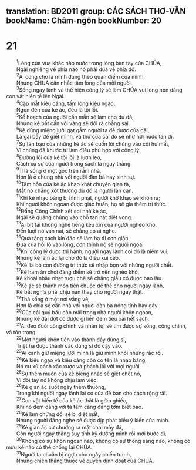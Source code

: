 translation: BD2011
group: CÁC SÁCH THƠ-VĂN
bookName: Châm-ngôn 
bookNumber: 20
-------

<div class="title"><h1>21</h1></div>
<span class="verse ch_21_1">  <sup>1</sup>Lòng của vua khác nào nước trong lòng bàn tay của CHÚA,<br/>  Ngài nghiêng về phía nào nó phải đùa về phía đó.<br/></span>
<span class="verse ch_21_2">  <sup>2</sup>Ai cũng cho là mình đúng theo quan điểm của mình,<br/>  Nhưng CHÚA cân nhắc tấm lòng của mỗi người.<br/></span>
<span class="verse ch_21_3">  <sup>3</sup>Sống ngay lành và thể hiện công lý sẽ làm CHÚA vui lòng hơn dâng con vật hiến tế lên Ngài.<br/></span>
<span class="verse ch_21_4">  <sup>4</sup>Cặp mắt kiêu căng, tấm lòng kiêu ngạo,<br/>  Ngọn đèn của kẻ ác, đều là tội lỗi.<br/></span>
<span class="verse ch_21_5">  <sup>5</sup>Kế hoạch của người cần mẫn sẽ làm cho dư dả,<br/>  Nhưng kẻ bất cẩn vội vàng sẽ đói rã chẳng sai.<br/></span>
<span class="verse ch_21_6">  <sup>6</sup>Kẻ dùng miệng lưỡi gạt gẫm người ta để được của cải,<br/>  Là gài bẫy để giết mình, và thứ của cải đó sẽ như hơi nước tan đi.<br/></span>
<span class="verse ch_21_7">  <sup>7</sup>Sự tàn bạo của những kẻ ác sẽ cuốn lôi chúng vào cõi hư mất,<br/>  Vì chúng đã khước từ làm điều phù hợp với công lý.<br/></span>
<span class="verse ch_21_8">  <sup>8</sup>Ðường lối của kẻ tội lỗi là lươn lẹo,<br/>  Cách xử sự của người trong sạch là ngay thẳng.<br/></span>
<span class="verse ch_21_9">  <sup>9</sup>Thà sống ở một góc trên rầm nhà,<br/>  Hơn là ở chung nhà với người đàn bà hay sinh sự.<br/></span>
<span class="verse ch_21_10">  <sup>10</sup>Tâm hồn của kẻ ác khao khát chuyện gian tà,<br/>  Mắt nó chẳng xót thương dù đó là người lân cận.<br/></span>
<span class="verse ch_21_11">  <sup>11</sup>Khi kẻ nhạo báng bị hình phạt, người khờ khạo sẽ khôn ra;<br/>  Khi người khôn ngoan được giáo huấn, họ sẽ gia thêm tri thức.<br/></span>
<span class="verse ch_21_12">  <sup>12</sup>Ðấng Công Chính xét soi nhà kẻ ác,<br/>  Ngài sẽ quăng chúng vào chỗ tan nát diệt vong.<br/></span>
<span class="verse ch_21_13">  <sup>13</sup>Ai bịt tai không nghe tiếng kêu xin của người nghèo khó,<br/>  Ðến lượt nó van nài, sẽ chẳng có ai nghe.<br/></span>
<span class="verse ch_21_14">  <sup>14</sup>Quà tặng cách kín đáo sẽ làm hạ đi cơn giận,<br/>  Ðưa của hối lộ vào lòng, cơn thịnh nộ sẽ nguôi ngoai.<br/></span>
<span class="verse ch_21_15">  <sup>15</sup>Khi công lý được thi hành, người ngay lành coi đó là niềm vui,<br/>  Nhưng kẻ làm ác lại cho đó là điều xui xẻo.<br/></span>
<span class="verse ch_21_16">  <sup>16</sup>Kẻ lìa bỏ con đường tri thức sẽ nhập bọn với những người chết.<br/></span>
<span class="verse ch_21_17">  <sup>17</sup>Kẻ ham ăn chơi đàng điếm sẽ trở nên nghèo khó,<br/>  Kẻ khoái nhậu nhẹt rượu chè sẽ chẳng giàu có được bao lâu.<br/></span>
<span class="verse ch_21_18">  <sup>18</sup>Kẻ ác sẽ thành món tiền chuộc để thế cho người ngay lành,<br/>  Kẻ bất nghĩa phải chịu nạn thay cho người ngay thật.<br/></span>
<span class="verse ch_21_19">  <sup>19</sup>Thà sống ở một nơi vắng vẻ,<br/>  Hơn là chia sẻ căn nhà với người đàn bà nóng tính hay gây.<br/></span>
<span class="verse ch_21_20">  <sup>20</sup>Của cải quý báu còn mãi trong nhà người khôn ngoan,<br/>  Nhưng kẻ dại dột có được gì liền đem tiêu xài hết sạch.<br/></span>
<span class="verse ch_21_21">  <sup>21</sup>Ai đeo đuổi công chính và nhân từ, sẽ tìm được sự sống, công chính, và tôn trọng.<br/></span>
<span class="verse ch_21_22">  <sup>22</sup>Một người khôn tiến vào thành đầy dũng sĩ,<br/>  Triệt hạ được thành các dũng sĩ đó cậy vào.<br/></span>
<span class="verse ch_21_23">  <sup>23</sup>Ai canh giữ miệng lưỡi mình là giữ mình khỏi những rắc rối.<br/></span>
<span class="verse ch_21_24">  <sup>24</sup>Kẻ kiêu ngạo và kiêu căng còn có tên là nhạo báng,<br/>  Nó cư xử cách xấc xược và phách lối với mọi người.<br/></span>
<span class="verse ch_21_25">  <sup>25</sup>Sự thèm muốn của kẻ biếng nhác sẽ giết chết nó,<br/>  Vì đôi tay nó không chịu làm việc.<br/></span>
<span class="verse ch_21_26">  <sup>26</sup>Kẻ gian ác suốt ngày thèm thuồng,<br/>  Trong khi người ngay lành lại có của để ban cho cách rộng rãi.<br/></span>
<span class="verse ch_21_27">  <sup>27</sup>Con vật hiến tế của kẻ ác thật là gớm ghiếc,<br/>  Khi nó đem dâng với tà tâm càng đáng tởm biết bao.<br/></span>
<span class="verse ch_21_28">  <sup>28</sup>Kẻ làm chứng dối sẽ bị diệt mất,<br/>  Nhưng người đáng nghe sẽ được dịp phát biểu ý kiến của mình.<br/></span>
<span class="verse ch_21_29">  <sup>29</sup>Kẻ gian ác cứ chường ra mặt chai mày đá,<br/>  Còn người ngay thẳng suy tính kỹ đường mình rồi mới bước đi.<br/></span>
<span class="verse ch_21_30">  <sup>30</sup>Không có sự khôn ngoan nào, không có sự thông sáng nào, không có mưu kế nào có thể chống lại CHÚA.<br/></span>
<span class="verse ch_21_31">  <sup>31</sup>Người ta chuẩn bị ngựa cho ngày chiến tranh,<br/>  Nhưng chiến thắng thuộc về quyền định đoạt của CHÚA.<br/></span>
